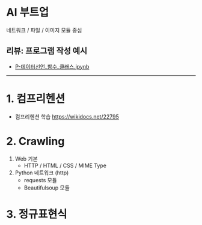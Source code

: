 # AI 부트업

네트워크 / 파일 / 이미지 모듈 중심

## 리뷰: 프로그램 작성 예시
 - [P-데이터선언_함수_클래스.ipynb](notebooks/P-데이터선언_함수_클래스.ipynb)

---

# 1. 컴프리헨션

  - 컴프리헨션 학습 https://wikidocs.net/22795

# 2. Crawling

1. Web 기본
   - HTTP / HTML / CSS / MIME Type
2. Python 네트워크 (http)
   - requests 모듈
   - Beautifulsoup 모듈

# 3. 정규표현식

<!--

2. Image module: Pillow
NumPy, Pandas, Matplotlib, Seaborn
-->
